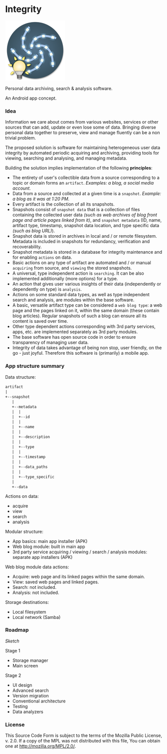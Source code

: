 # Integrity

![Logo](app/src/main/res/mipmap-xxxhdpi/ic_launcher.png)

Personal data archiving, search & analysis software.

An Android app concept.

### Idea

Information we care about comes from various websites,
services or other sources that can add, update or even
lose some of data.
Bringing diverse personal data together to preserve,
view and manage fluently can be a non trivial problem.

The proposed solution is software for maintaining
heterogeneous user data integrity by
automated periodic acquiring and archiving,
providing tools for viewing, searching and
analysing, and managing metadata.

Building the solution implies implementation of
the following **principles**:

* The entirety of user's collectible data from
a source corresponding to a topic or domain forms an
`artifact`. *Examples: a blog, a social media account.*
* Data from a source and collected at a given time is
a `snapshot`. *Example: a blog as it was at 1:20 PM.*
* Every artifact is the collection of all its
snapshots.
* Snapshots consist of `snapshot data` that is a
collection of files containing the collected user
data *(such as web archives of blog front page and
article pages linked from it)*,
and `snapshot metadata` (ID, name, artifact type,
timestamp, snapshot data location, and type specific
data *(such as blog URL)*).
* Snapshot data is stored in archives in local
and / or remote filesystem. Metadata is included in
snapshots for redundancy, verification
and recoverability.
* Snapshot metadata is stored in a database for
integrity maintenance and for enabling `actions`
on data.
* Basic actions on any type of artifact are
automated and / or manual `acquiring` from source,
and `viewing` the stored snapshots.
* A universal, type independent action is `searching`.
It can be also implemented additionally (more options)
for a type.
* An action that gives user various
insights of their data
(independently or dependently on type) is `analysis`.
* Actions on some standard data types,
as well as type independent search and analysis,
are modules within the base software.
* A basic, versatile artifact type can be considered
a `web blog type`: a web page and the pages linked on it,
within the same domain
(these contain blog articles). Regular snapshots of
such a blog can ensure all its content is saved
over time.
* Other type dependent actions corresponding with 3rd
party services, apps, etc. are implemented
separately as 3rd party modules.
* The base software has open source code in order to
ensure transparency of managing user data.
* Integrity of data takes advantage of being
non stop, user friendly, on the go - just joyful.
Therefore this software is (primarily) a mobile app.


### App structure summary

Data structure:

```
artifact
|
+--snapshot
   |
   +--metadata
   |  |
   |  +--id
   |  |
   |  +--name
   |  |
   |  +--description
   |  |
   |  +--type
   |  |
   |  +--timestamp
   |  |
   |  +--data_paths
   |  |
   |  +--type_specific
   |
   +--data
```


Actions on data:

* acquire
* view
* search
* analysis


Modular structure:

* App basics: main app installer (APK)
* Web blog module: built in main app
* 3rd party service acquiring / viewing / search /
analysis modules: separate app installers (APK)


Web blog module data actions:

* Acquire: web page and its linked pages within the
same domain.
* View: saved web pages and linked pages.
* Search: not included.
* Analysis: not included.


Storage destinations:

* Local filesystem
* Local network (Samba)


### Roadmap

*Sketch*

Stage 1

* Storage manager
* Main screen

Stage 2

* UI design
* Advanced search
* Version migration
* Conventional architecture
* Testing
* Data analyzers


### License

This Source Code Form is subject to the terms of the Mozilla Public
License, v. 2.0. If a copy of the MPL was not distributed with this
file, You can obtain one at http://mozilla.org/MPL/2.0/.
